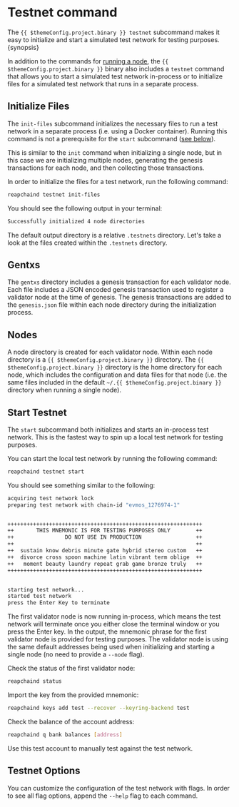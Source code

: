 
<!--
order: 3
-->

# Testnet command

The `{{ $themeConfig.project.binary }} testnet` subcommand makes it easy to initialize and start a simulated test network for testing purposes. {synopsis}

In addition to the commands for [running a node](./../../quickstart/run_node.md), the `{{ $themeConfig.project.binary }}` binary also includes a `testnet` command that allows you to start a simulated test network in-process or to initialize files for a simulated test network that runs in a separate process.

## Initialize Files

The `init-files` subcommand initializes the necessary files to run a test network in a separate process (i.e. using a Docker container). Running this command is not a prerequisite for the `start` subcommand ([see below](#start-testnet)).

This is similar to the `init` command when initializing a single node, but in this case we are initializing multiple nodes, generating the genesis transactions for each node, and then collecting those transactions.

In order to initialize the files for a test network, run the following command:

```bash
reapchaind testnet init-files
```

You should see the following output in your terminal:

```bash
Successfully initialized 4 node directories
```

The default output directory is a relative `.testnets` directory. Let's take a look at the files created within the `.testnets` directory.

## Gentxs

The `gentxs` directory includes a genesis transaction for each validator node. Each file includes a JSON encoded genesis transaction used to register a validator node at the time of genesis. The genesis transactions are added to the `genesis.json` file within each node directory during the initialization process.

## Nodes

A node directory is created for each validator node. Within each node directory is a `{{ $themeConfig.project.binary }}` directory. The `{{ $themeConfig.project.binary }}` directory is the home directory for each node, which includes the configuration and data files for that node (i.e. the same files included in the default `~/.{{ $themeConfig.project.binary }}` directory when running a single node).

## Start Testnet

The `start` subcommand both initializes and starts an in-process test network. This is the fastest way to spin up a local test network for testing purposes.

You can start the local test network by running the following command:

```bash
reapchaind testnet start
```

You should see something similar to the following:

```bash
acquiring test network lock
preparing test network with chain-id "evmos_1276974-1"


+++++++++++++++++++++++++++++++++++++++++++++++++++++++++++++
++       THIS MNEMONIC IS FOR TESTING PURPOSES ONLY        ++
++                DO NOT USE IN PRODUCTION                 ++
++                                                         ++
++  sustain know debris minute gate hybrid stereo custom   ++
++  divorce cross spoon machine latin vibrant term oblige  ++
++   moment beauty laundry repeat grab game bronze truly   ++
+++++++++++++++++++++++++++++++++++++++++++++++++++++++++++++


starting test network...
started test network
press the Enter Key to terminate
```

The first validator node is now running in-process, which means the test network will terminate once you either close the terminal window or you press the Enter key. In the output, the mnemonic phrase for the first validator node is provided for testing purposes. The validator node is using the same default addresses being used when initializing and starting a single node (no need to provide a `--node` flag).

Check the status of the first validator node:

```bash
reapchaind status
```

Import the key from the provided mnemonic:

```bash
reapchaind keys add test --recover --keyring-backend test
```

Check the balance of the account address:

```bash
reapchaind q bank balances [address]
```

Use this test account to manually test against the test network.

## Testnet Options

You can customize the configuration of the test network with flags. In order to see all flag options, append the `--help` flag to each command.
